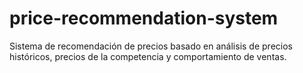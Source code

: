 # price-recommendation-system
Sistema de recomendación de precios basado en análisis de precios históricos, precios de la competencia y comportamiento de ventas.

